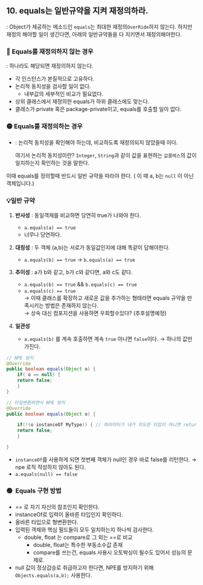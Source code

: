 ## 10. equals는 일반규약을 지켜 재정의하라.

: Object가 제공하는 메소드인 `equals`는 최대한 재정의`OverRide`하지 않는다. 하지만 재정의 해야할 일이 생긴다면, 아래의 일반규약들을 다 지키면서 재정의해야한다.

### 🔴 Equals를 재정의하지 않는 경우

: 하나라도 해당되면 재정의하지 않는다.

- 각 인스턴스가 본질적으로 고유하다.
- 논리적 동치성을 검사할 일이 없다.
  - 내부값의 세부적인 비교가 필요없다.
- 상위 클래스에서 재정의한 equals가 하위 클래스에도 맞는다.
- 클래스가 private 혹은 package-private이고, equals를 호출할 일이 없다.

### 🟡 Equals를 재정의하는 경우

- : 논리적 동치성을 확인해야 하는데, 비교하도록 재정의되지 않았을때 이다.

  여기서 논리적 동치성이란? `Integer`, `String`과 같이 값을 표현하는 `값클래스`의 값이 일치하는지 확인하는 것을 말한다.


이때 equals를 정의할때 반드시 일반 규약을 따라야 한다. ( 이 때 a, b는 `null` 이 아닌 객체입니다.)

### 💡일반 규약
1. **반사성**
: 동일객체를 비교하면 당연히 true가 나와야 한다.
   - `a.equals(a) == true`
   -  너무나 당연하다.

2. **대칭성** : 두 객체 (a,b)는 서로가 동일값인지에 대해 똑같이 답해야한다.
   - `a.equals(b) == true` → `b.equals(a) == true`

3. **추이성** 
: a가 b와 같고, b가 c와 같다면, a와 c도 같다.
   - `a.equals(b) == true` && `b.equals(c) == true`
   - `a.equals(c) == true` <br>
→ 이때 클래스를 확장하고 새로운 값을 추가하는 형태라면 equals 규약을 만족시키는 방법은 존재하지 않는다.<br>
→ 상속 대신 컴포지션을 사용하면 우회할수있다? (추후설명예정)

4. **일관성**
   - `a.equals(b)` 를 계속 호출하면 계속 `true` 아니면 `false`이다. → 하나의 값만 가진다. <br>

```java
// NPE 방지	
@Override
public boolean equals(Object o) {
	if( o == null) {
	return false;
	}
}

// 타입변환하면서 NPE 방지
@Override
public boolean equals(Object o) {

	if(!(o instanceOf MyType)) { // 파라미터가 내가 의도한 타입이 아니면 return 한다.
	return false;
	}

}
```

- `instanceOf`를 사용하게 되면 첫번째 객체가 null인 경우 바로 false를 리턴한다. → npe 로직 작성하지 않아도 된다.
- `a.equals(null) == false`

### 🟢  Equals 구현 방법

- == 로 자기 자신의 참조인지 확인한다.
- instanceOf로 입력이 올바른 타입인지 확인하다.
- 올바른 타입으로 형변환한다.
- 입력된 객체와 핵심 필드들이 모두 일치하는지 하나씩 검사한다.
  - double, float 는 compare로 그 외는 ==로 비교
    - double, float는 특수한 부동소수값 존재
    - compare를 쓰는건, equals 사용시 오토박싱이 될수도 있어서 성능의 문제로.
- null 값이 정상갑승로 취급하고자 한다면, NPE를 방지하기 위해 `Objects.equals(a,b);` 사용한다.